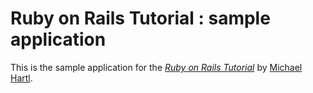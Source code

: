 # Ruby on Rails Tutorial : sample application

This is the sample application for
the [*Ruby on Rails Tutorial*](http://railstutorial.org)
by [Michael Hartl](http://michaelhartl.com/).
